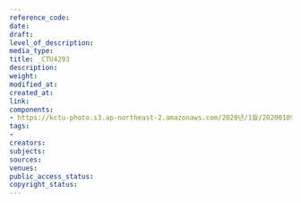 ```yaml
---
reference_code: 
date: 
draft: 
level_of_description: 
media_type: 
title: _CTU4293
description: 
weight: 
modified_at: 
created_at: 
link: 
components:
- https://kctu-photo.s3.ap-northeast-2.amazonaws.com/2020년/1월/20200109_현대제철+위험의+외주화+금지+편법+꼼수+회피+규탄+및+정규직+전환+촉구+기자회견/_CTU4293.jpg
tags:
- 
creators: 
subjects: 
sources: 
venues: 
public_access_status: 
copyright_status: 
---
```

